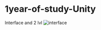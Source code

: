
# 1year-of-study-Unity
Interface and 2 lvl
![interface](https://user-images.githubusercontent.com/47178940/117124490-afbd8700-ad98-11eb-867d-722c9ec0aa97.jpg)
